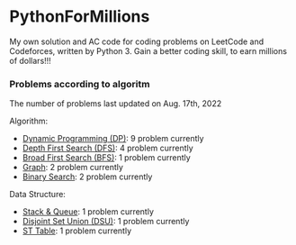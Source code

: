 # PythonForMillions
My own solution and AC code for coding problems on LeetCode and Codeforces, written by Python 3. Gain a better coding skill, to earn millions of dollars!!!

### Problems according to algoritm
The number of problems last updated on Aug. 17th, 2022

Algorithm:
- [Dynamic Programming (DP)](https://github.com/chuzhumin98/PythonForMillions/blob/main/category-algorithm/Dynamic%20Programming%20(DP).md): 9 problem currently
-  [Depth First Search (DFS)](https://github.com/chuzhumin98/PythonForMillions/blob/main/category-algorithm/Depth%20First%20Search%20(DFS).md): 4 problem currently
-  [Broad First Search (BFS)](https://github.com/chuzhumin98/PythonForMillions/blob/main/category-algorithm/Broad%20First%20Search%20(BFS).md): 1 problem currently
-  [Graph](https://github.com/chuzhumin98/PythonForMillions/blob/main/category-algorithm/Graph.md): 2 problem currently
-  [Binary Search](https://github.com/chuzhumin98/PythonForMillions/blob/main/category-algorithm/Binary%20Search.md): 2 problem currently

Data Structure:
-  [Stack & Queue](https://github.com/chuzhumin98/PythonForMillions/blob/main/category-algorithm/Stack%20%26%20Queue.md): 1 problem currently
-  [Disjoint Set Union (DSU)](https://github.com/chuzhumin98/PythonForMillions/blob/main/category-algorithm/Disjoint%20Set%20Union%20(DSU).md): 1 problem currently
-  [ST Table](https://github.com/chuzhumin98/PythonForMillions/blob/main/category-algorithm/ST%20Table.md): 1 problem currently